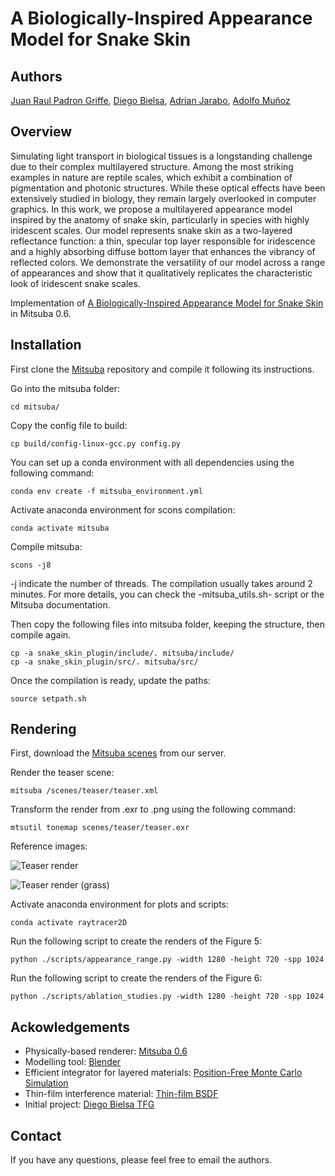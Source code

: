# A Biologically-Inspired Appearance Model for Snake Skin

## Authors

[Juan Raul Padron Griffe](https://juanraul8.github.io/),
[Diego Bielsa](https://github.com/DiegoBielsa),
[Adrian Jarabo](http://giga.cps.unizar.es/~ajarabo/),
[Adolfo Muñoz](http://webdiis.unizar.es/~amunoz/es/) <br>

## Overview

Simulating light transport in biological tissues is a longstanding challenge due to their complex multilayered structure. Among the most striking examples in nature are reptile scales, which exhibit a combination of pigmentation and photonic structures. While these optical effects have been extensively studied in biology, they remain largely overlooked in computer graphics. In this work, we propose a multilayered appearance model inspired by the anatomy of snake skin, particularly in species with highly iridescent scales. Our model represents snake skin as a two-layered reflectance function: a thin, specular top layer responsible for iridescence and a highly absorbing diffuse bottom layer that enhances the vibrancy of reflected colors. We demonstrate the versatility of our model across a range of appearances and show that it qualitatively replicates the characteristic look of iridescent snake scales.

Implementation of [A Biologically-Inspired Appearance Model for Snake Skin](https://graphics.unizar.es/projects/SnakeSkinAppearance_2023/) in Mitsuba 0.6.

## Installation

First clone the [Mitsuba](http://mitsuba-renderer.org/download.html) repository and compile it following its instructions. 

Go into the mitsuba folder:

``` cd mitsuba/ ```

Copy the config file to build:

``` cp build/config-linux-gcc.py config.py ```

You can set up a conda environment with all dependencies using the following command:

``` conda env create -f mitsuba_environment.yml ```

Activate anaconda environment for scons compilation:

``` conda activate mitsuba ```  

Compile mitsuba: 

``` scons -j8 ```

-j indicate the number of threads. The compilation usually takes around 2 minutes. For more details, you can check the -mitsuba_utils.sh- script or the Mitsuba documentation.

Then copy the following files into mitsuba folder, keeping the structure, then compile again.

``` cp -a snake_skin_plugin/include/. mitsuba/include/ ```  
``` cp -a snake_skin_plugin/src/. mitsuba/src/ ```  

Once the compilation is ready, update the paths:

``` source setpath.sh ```

## Rendering

First, download the [Mitsuba scenes](https://nas-graphics.unizar.es/s/SnakeSkinAppearance_2023) from our server.

Render the teaser scene:

``` mitsuba /scenes/teaser/teaser.xml ```

Transform the render from .exr to .png using the following command:

``` mtsutil tonemap scenes/teaser/teaser.exr ```

Reference images:

![Teaser render](https://github.com/juanraul8/SnakeSkin/blob/juanraul_dev/resources/teaser.png)

![Teaser render (grass)](https://github.com/juanraul8/SnakeSkin/blob/juanraul_dev/resources/teaser_grass.png)

Activate anaconda environment for plots and scripts:

``` conda activate raytracer2D ```  

Run the following script to create the renders of the Figure 5:

``` python ./scripts/appearance_range.py -width 1280 -height 720 -spp 1024 ```  

Run the following script to create the renders of the Figure 6:

``` python ./scripts/ablation_studies.py -width 1280 -height 720 -spp 1024 ```

## Ackowledgements

* Physically-based renderer: [Mitsuba 0.6](https://github.com/mitsuba-renderer/mitsuba)
* Modelling tool: [Blender](https://www.blender.org/)  
* Efficient integrator for layered materials: [Position-Free Monte Carlo Simulation](https://github.com/tflsguoyu/layeredbsdf)  
* Thin-film interference material: [Thin-film BSDF](https://belcour.github.io/blog/research/publication/2017/05/01/brdf-thin-film.html)  
* Initial project: [Diego Bielsa TFG](https://zaguan.unizar.es/record/126142?ln=en)

## Contact

If you have any questions, please feel free to email the authors.

